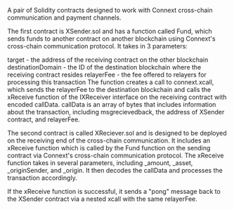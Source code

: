 A pair of Solidity contracts designed to work with Connext cross-chain communication and payment channels.

The first contract is XSender.sol and has a function called Fund, which sends funds to another contract on another blockchain using Connext's cross-chain communication protocol. It takes in 3 parameters:

target - the address of the receiving contract on the other blockchain
destinationDomain - the ID of the destination blockchain where the receiving contract resides
relayerFee - the fee offered to relayers for processing this transaction
The function creates a call to connext.xcall, which sends the relayerFee to the destination blockchain and calls the xReceive function of the IXReceiver interface on the receiving contract with encoded callData. callData is an array of bytes that includes information about the transaction, including msgrecievedback, the address of XSender contract, and relayerFee.

The second contract is called XReciever.sol and is designed to be deployed on the receiving end of the cross-chain communication. It includes an xReceive function which is called by the Fund function on the sending contract via Connext's cross-chain communication protocol. The xReceive function takes in several parameters, including _amount, _asset, _originSender, and _origin. It then decodes the callData and processes the transaction accordingly.

If the xReceive function is successful, it sends a "pong" message back to the XSender contract via a nested xcall with the same relayerFee.